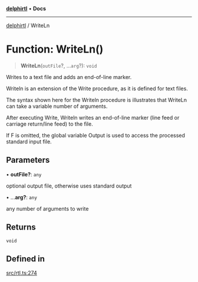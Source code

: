 [**delphirtl**](../README.md) • **Docs**

***

[delphirtl](../globals.md) / WriteLn

# Function: WriteLn()

> **WriteLn**(`outFile`?, ...`arg`?): `void`

Writes to a text file and adds an end-of-line marker.

Writeln is an extension of the Write procedure, as it is defined for text files.

The syntax shown here for the Writeln procedure is illustrates that WriteLn can take a variable number of arguments.

After executing Write, Writeln writes an end-of-line marker (line feed or carriage return/line feed) to the file.

If F is omitted, the global variable Output is used to access the processed standard input file.

## Parameters

• **outFile?**: `any`

optional output file, otherwise uses standard output

• ...**arg?**: `any`

any number of arguments to write

## Returns

`void`

## Defined in

[src/rtl.ts:274](https://github.com/chuacw/delphirtl/blob/1d6969b8a199060a984c4375d6be1f0ffa838be2/src/rtl.ts#L274)
